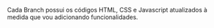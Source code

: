 Cada Branch possui os códigos HTML, CSS e Javascript atualizados à medida que vou adicionando funcionalidades.
  
